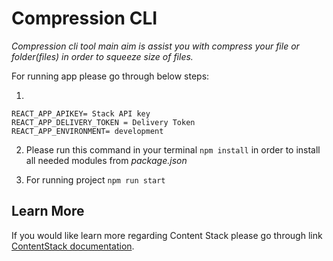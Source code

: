 # Compression CLI

*Compression cli tool main aim is assist you with compress your file or folder(files) in order to squeeze size of files.*

For running app please go through below steps:
1. <br>
```
REACT_APP_APIKEY= Stack API key
REACT_APP_DELIVERY_TOKEN = Delivery Token
REACT_APP_ENVIRONMENT= development
```

2. Please run this command in your terminal `npm install` in order to install all needed modules from *package.json*<br>

3. For running project `npm run start`<br>

## Learn More

If you would like learn more regarding Content Stack please go through link [ContentStack documentation](https://www.contentstack.com/).

